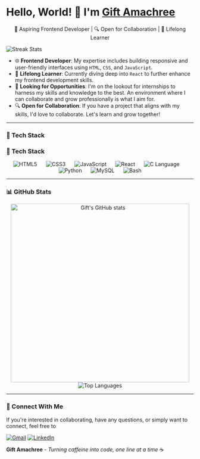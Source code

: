 <h1 >Hello, World! 👋 I'm <a href="https://github.com/jen67">Gift Amachree</a></h1>
<p align="center">🚀 Aspiring Frontend Developer | 🔍 Open for Collaboration | 📘 Lifelong Learner</p>

<p>
  <img src="https://github-readme-streak-stats.herokuapp.com/?user=jen67&theme=radical" alt="Streak Stats" />
</p>


- 🌐 **Frontend Developer**: My expertise includes building responsive and user-friendly interfaces using `HTML`, `CSS`, and `JavaScript`.
- 📘 **Lifelong Learner**: Currently diving deep into `React` to further enhance my frontend development skills.
- 🚀 **Looking for Opportunities**: I'm on the lookout for internships to harness my skills and knowledge to the best. An environment where I can collaborate and grow professionally is what I aim for.
- 🔍 **Open for Collaboration**: If you have a project that aligns with my skills, I'd love to collaborate. Let's learn and grow together!

---

<h3>🔧 Tech Stack</h3>

<h3>🔧 Tech Stack</h3>

<p align="center">
  <span><img src="https://img.icons8.com/color/30/html-5.png" alt="HTML5"/></span>&nbsp;&nbsp;&nbsp;&nbsp;&nbsp;
  <span><img src="https://img.icons8.com/color/30/css3.png" alt="CSS3"/></span>&nbsp;&nbsp;&nbsp;&nbsp;&nbsp;
  <span><img src="https://img.icons8.com/color/30/javascript.png" alt="JavaScript"/></span>&nbsp;&nbsp;&nbsp;&nbsp;&nbsp;
  <span><img src="https://img.icons8.com/color/30/react-native.png" alt="React"/></span>&nbsp;&nbsp;&nbsp;&nbsp;&nbsp;
  <span><img src="https://img.icons8.com/color/30/c-programming.png" alt="C Language"/></span>&nbsp;&nbsp;&nbsp;&nbsp;&nbsp;
  <span><img src="https://img.icons8.com/color/30/python.png" alt="Python"/></span>&nbsp;&nbsp;&nbsp;&nbsp;&nbsp;
  <span><img src="https://img.icons8.com/color/30/mysql.png" alt="MySQL"/></span>&nbsp;&nbsp;&nbsp;&nbsp;&nbsp;
  <span><img src="https://img.icons8.com/color/30/console.png" alt="Bash"/></span>
</p>


---

<h3>📊 GitHub Stats</h3>

<p align="center">
  <img src="https://github-readme-stats.vercel.app/api?username=jen67&show_icons=true&count_private=true&theme=radical" width="480" alt="Gift's GitHub stats" />
  <img src="https://github-readme-stats.vercel.app/api/top-langs/?username=jen67&layout=compact&theme=radical" alt="Top Languages" />
</p>

---

<h3>🔗 Connect With Me</h3>

If you're interested in collaborating, have any questions, or simply want to connect, feel free to

<p>
  <a href="mailto:amakrigift2000@gmail.com"><img src="https://img.shields.io/badge/Email-D14836?style=for-the-badge&logo=gmail&logoColor=white" alt="Gmail"></a>
  <a href="https://www.linkedin.com/in/gift-amachree-8a523623b/"><img src="https://img.shields.io/badge/LinkedIn-0077B5?style=for-the-badge&logo=linkedin&logoColor=white" alt="LinkedIn"></a>
</p>


**Gift Amachree** - _Turning caffeine into code, one line at a time_ ☕️
